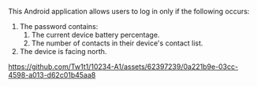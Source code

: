 This Android application allows users to log in only if the following occurs: 
1. The password contains: 
    1. The current device battery percentage.
    2. The number of contacts in their device's contact list.
2. The device is facing north.


https://github.com/Tw1t1/10234-A1/assets/62397239/0a221b9e-03cc-4598-a013-d62c01b45aa8

